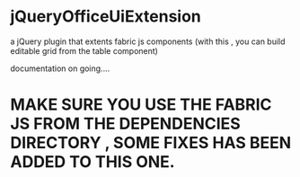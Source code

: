 # jQueryOfficeUiExtension
a jQuery plugin that extents fabric js components (with this , you can build editable grid from the table component)

documentation on going....


# MAKE SURE YOU USE THE FABRIC JS FROM THE DEPENDENCIES DIRECTORY , SOME FIXES HAS BEEN ADDED TO THIS ONE.
